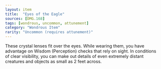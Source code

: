 ```yaml
---
layout: item
title:  "Eyes of the Eagle"
sources: [DMG.168]
tags: [wondrous, uncommon, attunement]
category: "Wondrous Item"
rarity: "Uncommon (requires attunement)"
---
```


These crystal lenses fit over the eyes. While wearing them, you have advantage on Wisdom (Perception) checks that rely on sight. In conditions of clear visibility, you can make out details of even extremely distant creatures and objects as small as 2 feet across.
